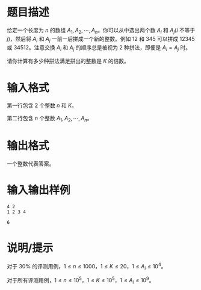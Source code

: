 # 题目描述

给定一个长度为 $n$ 的数组 $A_1,A_2,\cdots,A_n$。你可以从中选出两个数 $A_i$ 和 $A_j$($i$ 不等于 $j$)，然后将 $A_i$ 和 $A_j$ 一前一后拼成一个新的整数。例如 $12$ 和 $345$ 可以拼成 $12345$ 或 $34512$。注意交换 $A_i$ 和 $A_j$ 的顺序总是被视为 $2$ 种拼法，即便是 $A_i = A_j$ 时。

请你计算有多少种拼法满足拼出的整数是 $K$ 的倍数。

# 输入格式

第一行包含 $2$ 个整数 $n$ 和 $K$。

第二行包含 $n$ 个整数 $A_1,A_2,\cdots,A_n$。

# 输出格式

一个整数代表答案。

# 输入输出样例

```input1
4 2
1 2 3 4
```

```output1
6
```

# 说明/提示

对于 $30 \%$ 的评测用例，$1 \leq n \leq 1000$，$1 \leq K \leq 20$，$1 \leq A_i \leq {10}^4$。

对于所有评测用例，$1 \leq n \leq {10}^5$，$1 \leq K \leq {10}^5$，$1 \leq A_i \leq {10}^9$。

